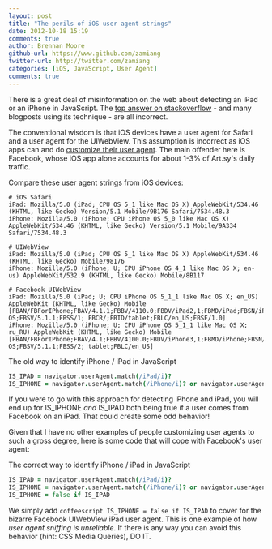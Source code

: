 ```yaml
---
layout: post
title: "The perils of iOS user agent strings"
date: 2012-10-18 15:19
comments: true
author: Brennan Moore
github-url: https://www.github.com/zamiang
twitter-url: http://twitter.com/zamiang
categories: [iOS, JavaScript, User Agent]
comments: true
---
```


There is a great deal of misinformation on the web about detecting an
iPad or an iPhone in JavaScript. The
[top answer on stackoverflow](http://stackoverflow.com/a/4617648) -
and many blogposts using its technique - are all incorrect.

The conventional wisdom is that iOS devices have a user agent for
Safari and a user agent for the UIWebView. This assumption is
incorrect as iOS apps can and do
[customize their user agent](http://stackoverflow.com/a/8666438). The
main offender here is Facebook, whose iOS app alone accounts for about
1-3% of Art.sy's daily traffic.

Compare these user agent strings from iOS devices:
```
# iOS Safari
iPad: Mozilla/5.0 (iPad; CPU OS 5_1 like Mac OS X) AppleWebKit/534.46 (KHTML, like Gecko) Version/5.1 Mobile/9B176 Safari/7534.48.3
iPhone: Mozilla/5.0 (iPhone; CPU iPhone OS 5_0 like Mac OS X) AppleWebKit/534.46 (KHTML, like Gecko) Version/5.1 Mobile/9A334 Safari/7534.48.3

# UIWebView
iPad: Mozilla/5.0 (iPad; CPU OS 5_1 like Mac OS X) AppleWebKit/534.46 (KHTML, like Gecko) Mobile/98176
iPhone: Mozilla/5.0 (iPhone; U; CPU iPhone OS 4_1 like Mac OS X; en-us) AppleWebKit/532.9 (KHTML, like Gecko) Mobile/8B117

# Facebook UIWebView
iPad: Mozilla/5.0 (iPad; U; CPU iPhone OS 5_1_1 like Mac OS X; en_US) AppleWebKit (KHTML, like Gecko) Mobile [FBAN/FBForIPhone;FBAV/4.1.1;FBBV/4110.0;FBDV/iPad2,1;FBMD/iPad;FBSN/iPhone OS;FBSV/5.1.1;FBSS/1; FBCR/;FBID/tablet;FBLC/en_US;FBSF/1.0]
iPhone: Mozilla/5.0 (iPhone; U; CPU iPhone OS 5_1_1 like Mac OS X; ru_RU) AppleWebKit (KHTML, like Gecko) Mobile [FBAN/FBForIPhone;FBAV/4.1;FBBV/4100.0;FBDV/iPhone3,1;FBMD/iPhone;FBSN/iPhone OS;FBSV/5.1.1;FBSS/2; tablet;FBLC/en_US]
``` 

The old way to identify iPhone / iPad in JavaScript
```coffeescript
IS_IPAD = navigator.userAgent.match(/iPad/i)?
IS_IPHONE = navigator.userAgent.match(/iPhone/i)? or navigator.userAgent.match(/iPod/i)?
```

If you were to go with this approach for detecting iPhone and iPad,
you will end up for IS_IPHONE *and* IS_IPAD both being true if a user
comes from Facebook on an iPad. That could create some odd behavior!

Given that I have no other examples of people customizing user agents
to such a gross degree, here is some code that will cope with
Facebook's user agent:

The correct way to identify iPhone / iPad in JavaScript
```coffeescript
IS_IPAD = navigator.userAgent.match(/iPad/i)?
IS_IPHONE = navigator.userAgent.match(/iPhone/i)? or navigator.userAgent.match(/iPod/i)?
IS_IPHONE = false if IS_IPAD
```

We simply add ```coffeescript IS_IPHONE = false if IS_IPAD``` to cover
for the bizarre Facebook UIWebView iPad user agent. This is one
example of how *user agent sniffing is unreliable*. If there is
any way you can avoid this behavior (hint: CSS Media Queries), DO IT.
